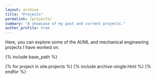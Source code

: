 ```yaml
---
layout: archive
title: "Projects"
permalink: /projects/
summary: "A showcase of my past and current projects."
author_profile: true
---
```


Here, you can explore some of the AI/ML and mechanical engineering projects I have worked on.

{% include base_path %}

{% for project in site.projects %}
  {% include archive-single.html %}
{% endfor %}